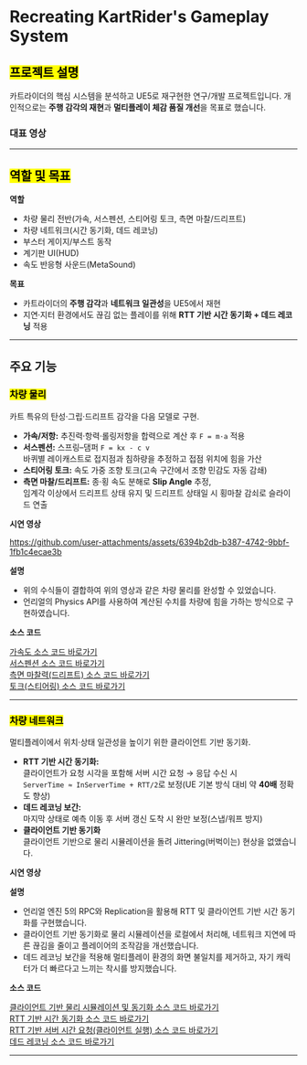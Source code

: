 # Recreating KartRider's Gameplay System

## <mark>프로젝트 설명</mark>
카트라이더의 핵심 시스템을 분석하고 UE5로 재구현한 연구/개발 프로젝트입니다. 
개인적으로는 **주행 감각의 재현**과 **멀티플레이 체감 품질 개선**을 목표로 했습니다.

### 대표 영상


---

## <mark>역할 및 목표</mark>

**역할**
- 차량 물리 전반(가속, 서스펜션, 스티어링 토크, 측면 마찰/드리프트)
- 차량 네트워크(시간 동기화, 데드 레코닝)
- 부스터 게이지/부스트 동작
- 계기판 UI(HUD)
- 속도 반응형 사운드(MetaSound)

**목표**
- 카트라이더의 **주행 감각**과 **네트워크 일관성**을 UE5에서 재현
- 지연·지터 환경에서도 끊김 없는 플레이를 위해 **RTT 기반 시간 동기화 + 데드 레코닝** 적용

---

## 주요 기능

### <mark>차량 물리</mark>
카트 특유의 탄성·그립·드리프트 감각을 다음 모델로 구현.

- **가속/저항:** 추진력·항력·롤링저항을 합력으로 계산 후 `F = m·a` 적용
- **서스펜션:** 스프링–댐퍼 `F = kx - c v`  
  바퀴별 레이캐스트로 접지점과 침하량을 추정하고 접점 위치에 힘을 가산
- **스티어링 토크:** 속도 가중 조향 토크(고속 구간에서 조향 민감도 자동 감쇄)
- **측면 마찰/드리프트:** 종·횡 속도 분해로 **Slip Angle** 추정,  
  임계각 이상에서 드리프트 상태 유지 및 드리프트 상태일 시 횡마찰 감쇠로 슬라이드 연출

**시연 영상**

https://github.com/user-attachments/assets/6394b2db-b387-4742-9bbf-1fb1c4ecae3b

**설명**
- 위의 수식들이 결합하여 위의 영상과 같은 차량 물리를 완성할 수 있었습니다.
- 언리얼의 Physics API를 사용하여 계산된 수치를 차량에 힘을 가하는 방식으로 구현하였습니다.

**소스 코드**

[가속도 소스 코드 바로가기](https://github.com/dkglee/Rider-Kart-/blob/main/Source/ProjectR/KartGame/Kart/Components/KartAccelerationComponent.cpp#L108) <br>
[서스펜션 소스 코드 바로가기](https://github.com/dkglee/Rider-Kart-/blob/main/Source/ProjectR/KartGame/Kart/Components/KartSuspensionComponent.cpp) <br>
[측면 마찰력(드리프트) 소스 코드 바로가기](https://github.com/dkglee/Rider-Kart-/blob/main/Source/ProjectR/KartGame/Kart/Components/KartAccelerationComponent.cpp#L108) <br>
[토크(스티어링) 소스 코드 바로가기](https://github.com/dkglee/Rider-Kart-/blob/main/Source/ProjectR/KartGame/Kart/Components/KartSteeringComponent.cpp)

---

### <mark>차량 네트워크</mark>
멀티플레이에서 위치·상태 일관성을 높이기 위한 클라이언트 기반 동기화.
- **RTT 기반 시간 동기화:**  
  클라이언트가 요청 시각을 포함해 서버 시간 요청 → 응답 수신 시  
  `ServerTime ≈ InServerTime + RTT/2`로 보정(UE 기본 방식 대비 약 **40배** 정확도 향상)
- **데드 레코닝 보간:**  
  마지막 상태로 예측 이동 후 서버 갱신 도착 시 완만 보정(스냅/워프 방지)
- **클라이언트 기반 동기화**  
  클라이언트 기반으로 물리 시뮬레이션을 돌려 Jittering(버벅이는) 현상을 없앴습니다.

**시연 영상**


**설명**
- 언리얼 엔진 5의 RPC와 Replication을 활용해 RTT 및 클라이언트 기반 시간 동기화를 구현했습니다.
- 클라이언트 기반 동기화로 물리 시뮬레이션을 로컬에서 처리해, 네트워크 지연에 따른 끊김을 줄이고 플레이어의 조작감을 개선했습니다.
- 데드 레코닝 보간을 적용해 멀티플레이 환경의 화면 불일치를 제거하고, 자기 캐릭터가 더 빠르다고 느끼는 착시를 방지했습니다.

**소스 코드**

[클라이언트 기반 물리 시뮬레이션 및 동기화 소스 코드 바로가기](https://github.com/dkglee/Rider-Kart-/blob/main/Source/ProjectR/KartGame/Kart/Components/KartNetworkSyncComponent.cpp) <br>
[RTT 기반 시간 동기화 소스 코드 바로가기](https://github.com/dkglee/Rider-Kart-/blob/main/Source/ProjectR/KartGame/Games/Component/NetworkClockComponent.cpp) <br>
[RTT 기반 서버 시간 요청(클라이언트 실행) 소스 코드 바로가기](https://github.com/dkglee/Rider-Kart-/blob/main/Source/ProjectR/KartGame/Games/Modes/Race/RacePlayerController.cpp#L158) <br>
[데드 레코닝 소스 코드 바로가기](https://github.com/dkglee/Rider-Kart-/blob/main/Source/ProjectR/KartGame/Kart/Objects/DeadReckoningStrategy.cpp)

---

